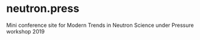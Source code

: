 # neutron.press
Mini conference site for Modern Trends in Neutron Science under Pressure workshop 2019
